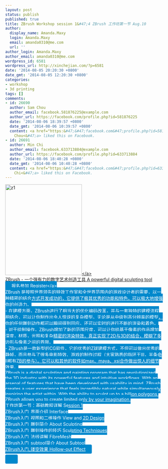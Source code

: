 ```yaml
---
layout: post
status: publish
published: true
title: ZBrush Workshop session 1&#47;4 ZBrush 工作坊第一节 Aug.10
author:
  display_name: Amanda.Maxy
  login: Amanda.Maxy
  email: amanda0310@me.com
  url: ''
author_login: Amanda.Maxy
author_email: amanda0310@me.com
wordpress_id: 6581
wordpress_url: http://xinchejian.com/?p=6581
date: '2014-08-05 20:20:30 +0800'
date_gmt: '2014-08-05 12:20:30 +0800'
categories:
- workshop
- 3d printing
tags: []
comments:
- id: 26690
  author: Sam Chou
  author_email: facebook.581876225@example.com
  author_url: https://facebook.com/profile.php?id=581876225
  date: '2014-08-06 18:39:57 +0800'
  date_gmt: '2014-08-06 10:39:57 +0800'
  content: <a href="https:&#47;&#47;facebook.com&#47;profile.php?id=581876225" target="_blank">Sam
    Chou<&#47;a> liked this on Facebook.
- id: 26691
  author: Min Chi
  author_email: facebook.633713884@example.com
  author_url: https://facebook.com/profile.php?id=633713884
  date: '2014-08-06 18:40:28 +0800'
  date_gmt: '2014-08-06 10:40:28 +0800'
  content: <a href="https:&#47;&#47;facebook.com&#47;profile.php?id=633713884" target="_blank">Min
    Chi<&#47;a> liked this on Facebook.
---
```

<p><a href="http:&#47;&#47;xinchejian.com&#47;wp-content&#47;uploads&#47;2014&#47;08&#47;z1.jpg"><img src="http:&#47;&#47;xinchejian.com&#47;wp-content&#47;uploads&#47;2014&#47;08&#47;z1-245x290.jpg" alt="z1" width="245" height="290" class="aligncenter size-thumbnail wp-image-6582" &#47;><&#47;a><br />
ZBrush - 一个强有力的数字艺术创造工具  A powerful digital sculpting tool<br />
<a style="background-color:#0088CC;color:white;border-radius:4px;cursor:pointer;font-size:14px;padding:6px 20px;" href="http:&#47;&#47;www.huodongxing.com&#47;go&#47;xcjzb1" target="_blank" title="立即报名">报名参加 Register<&#47;a><br />
ZBrush 是按照世界领先的特效工作室和全世界范围内的游戏设计者的需要，以一种精密的结合方式开发成功的，它提供了极其优秀的功能和特色，可以极大地增强你的创造力。<br />
- 在建模方面，ZBrush进行了相当大的优化编码改革，并与一套独特的建模流程相结合，可以让你制作出令人惊讶的复杂模型。无论是从中级到高分辨率的模型，你的任何雕刻动作都可以瞬间得到回应。还可以实时的进行不断的渲染和着色。<br />
- 对于绘制操作，ZBrush增加了新的范围尺度，可以让你给基于像素的作品增加深度，材质，光照和复杂精密的渲染特效，真正实现了2D与3D的结合，模糊了多边形与像素之间的界限。<br />
- ZBrush是一款新型的CG软件，它的优秀的Z球建模方式，不但可以做出优秀的静帧，而且参与了很多电影特效、游戏的制作过程（大家熟悉的指环王III，半条命II都有ZB的参与）。它可以和其他的软件如max、maya、xsi合作做出惊人的细节效果。<br />
ZBrush is a digital sculpting and painting program that has revolutionized the 3D industry with its powerful features and intuitive workflows. With an arsenal of features that have been developed with usability in mind, ZBrush creates a user experience that feels incredibly natural while simultaneously inspiring the artist within. With the ability to sculpt up to a billion polygons, ZBrush allows you to create limited only by your imagination.<br />
工作坊第一节：基础教程详解 Session 1<br />
ZBrush入门_界面介绍  Interface<br />
ZBrush入门_视图和二维操作 View and 2D Design<br />
ZBrush入门_雕刻简介 About Sculpting<br />
ZBrush入门_雕刻操作的技巧 Sculpting Techniques<br />
ZBrush入门_法线讲解 FibreMesh<br />
ZBrush入门_subtool简介 About Subtool<br />
ZBrush入门_镂空效果 Hollow-out Effect</p>
